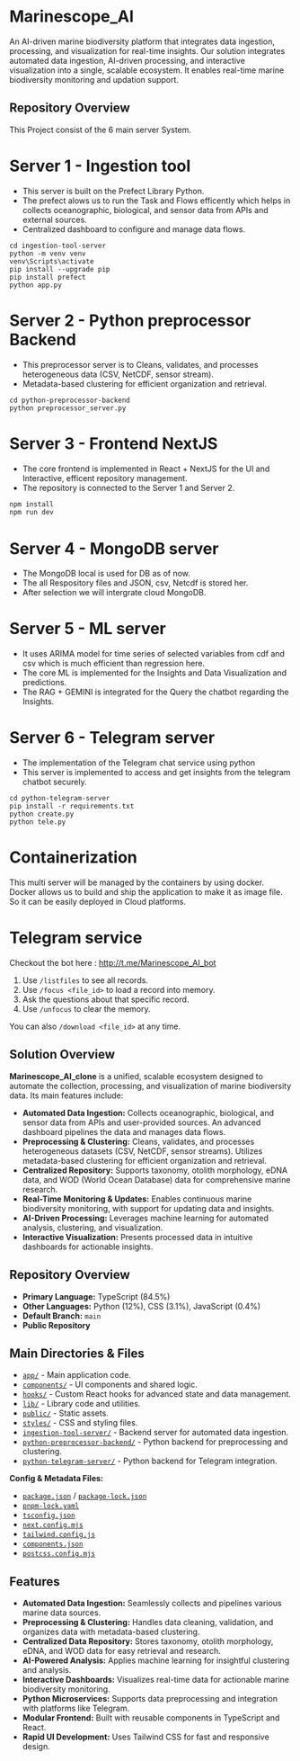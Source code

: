 # Marinescope_AI

An AI-driven marine biodiversity platform that integrates data ingestion, processing, and visualization
for real-time insights.
Our solution integrates automated data ingestion, AI-driven processing, and interactive visualization into a single, scalable
ecosystem.
It enables real-time marine biodiversity monitoring and
updation support.

## Repository Overview
This Project consist of the 6 main server System.

# Server 1 - Ingestion tool 
- This server is built on the Prefect Library Python.
- The prefect alows us to run the Task and Flows efficently which helps in collects oceanographic, biological, and sensor data from APIs and external sources.
- Centralized dashboard to configure and manage data flows.
``` Setup and run for Prefect
cd ingestion-tool-server
python -m venv venv
venv\Scripts\activate
pip install --upgrade pip
pip install prefect
python app.py
```
# Server 2 - Python preprocessor Backend 
- This preprocessor server is to Cleans, validates, and processes heterogeneous data (CSV, NetCDF, sensor stream).
- Metadata-based clustering for efficient organization and retrieval.
``` Setup and Run
cd python-preprocessor-backend
python preprocessor_server.py
```

# Server 3 - Frontend NextJS 
- The core frontend is implemented in React + NextJS for the UI and Interactive, efficent repository management.
- The repository is connected to the Server 1 and Server 2.
```bash or Powershell
npm install
npm run dev
```

# Server 4 - MongoDB server
- The MongoDB local is used for DB as of now.
- The all Respository files and JSON, csv, Netcdf is stored her.
- After selection we will intergrate cloud MongoDB.

# Server 5 - ML server 
- It uses ARIMA model for time series of selected variables from cdf and csv which is much efficient than regression here.
- The core ML is implemented for the Insights and Data Visualization and predictions.
- The RAG + GEMINI is integrated for the Query the chatbot regarding the Insights.

# Server 6 - Telegram server
- The implementation of the Telegram chat service using python
- This server is implemented to access and get insights from the telegram chatbot securely.
```
cd python-telegram-server
pip install -r requirements.txt
python create.py
python tele.py
```

# Containerization
This multi server will be managed by the containers by using docker.
Docker allows us to build and ship the application to make it as image file. So it can be easily deployed in Cloud platforms.

# Telegram service 
Checkout the bot here : http://t.me/Marinescope_AI_bot
1. Use `/listfiles` to see all records.
2. Use `/focus <file_id>` to load a record into memory.
3. Ask the questions about that specific record.
4. Use `/unfocus` to clear the memory.

You can also `/download <file_id>` at any time.
## Solution Overview

**Marinescope_AI_clone** is a unified, scalable ecosystem designed to automate the collection, processing, and visualization of marine biodiversity data. Its main features include:

- **Automated Data Ingestion:** Collects oceanographic, biological, and sensor data from APIs and user-provided sources. An advanced dashboard pipelines the data and manages data flows.
- **Preprocessing & Clustering:** Cleans, validates, and processes heterogeneous datasets (CSV, NetCDF, sensor streams). Utilizes metadata-based clustering for efficient organization and retrieval.
- **Centralized Repository:** Supports taxonomy, otolith morphology, eDNA data, and WOD (World Ocean Database) data for comprehensive marine research.
- **Real-Time Monitoring & Updates:** Enables continuous marine biodiversity monitoring, with support for updating data and insights.
- **AI-Driven Processing:** Leverages machine learning for automated analysis, clustering, and visualization.
- **Interactive Visualization:** Presents processed data in intuitive dashboards for actionable insights.

## Repository Overview

- **Primary Language:** TypeScript (84.5%)
- **Other Languages:** Python (12%), CSS (3.1%), JavaScript (0.4%)
- **Default Branch:** `main`
- **Public Repository**

## Main Directories & Files

- [`app/`](https://github.com/jothiprakasam/Marinescope_AI_clone/tree/main/app) - Main application code.
- [`components/`](https://github.com/jothiprakasam/Marinescope_AI_clone/tree/main/components) - UI components and shared logic.
- [`hooks/`](https://github.com/jothiprakasam/Marinescope_AI_clone/tree/main/hooks) - Custom React hooks for advanced state and data management.
- [`lib/`](https://github.com/jothiprakasam/Marinescope_AI_clone/tree/main/lib) - Library code and utilities.
- [`public/`](https://github.com/jothiprakasam/Marinescope_AI_clone/tree/main/public) - Static assets.
- [`styles/`](https://github.com/jothiprakasam/Marinescope_AI_clone/tree/main/styles) - CSS and styling files.
- [`ingestion-tool-server/`](https://github.com/jothiprakasam/Marinescope_AI_clone/tree/main/ingestion-tool-server) - Backend server for automated data ingestion.
- [`python-preprocessor-backend/`](https://github.com/jothiprakasam/Marinescope_AI_clone/tree/main/python-preprocessor-backend) - Python backend for preprocessing and clustering.
- [`python-telegram-server/`](https://github.com/jothiprakasam/Marinescope_AI_clone/tree/main/python-telegram-server) - Python backend for Telegram integration.

**Config & Metadata Files:**
- [`package.json`](https://github.com/jothiprakasam/Marinescope_AI_clone/blob/main/package.json) / [`package-lock.json`](https://github.com/jothiprakasam/Marinescope_AI_clone/blob/main/package-lock.json)
- [`pnpm-lock.yaml`](https://github.com/jothiprakasam/Marinescope_AI_clone/blob/main/pnpm-lock.yaml)
- [`tsconfig.json`](https://github.com/jothiprakasam/Marinescope_AI_clone/blob/main/tsconfig.json)
- [`next.config.mjs`](https://github.com/jothiprakasam/Marinescope_AI_clone/blob/main/next.config.mjs)
- [`tailwind.config.js`](https://github.com/jothiprakasam/Marinescope_AI_clone/blob/main/tailwind.config.js)
- [`components.json`](https://github.com/jothiprakasam/Marinescope_AI_clone/blob/main/components.json)
- [`postcss.config.mjs`](https://github.com/jothiprakasam/Marinescope_AI_clone/blob/main/postcss.config.mjs)

## Features

- **Automated Data Ingestion:** Seamlessly collects and pipelines various marine data sources.
- **Preprocessing & Clustering:** Handles data cleaning, validation, and organizes data with metadata-based clustering.
- **Centralized Data Repository:** Stores taxonomy, otolith morphology, eDNA, and WOD data for easy retrieval and research.
- **AI-Powered Analysis:** Applies machine learning for insightful clustering and analysis.
- **Interactive Dashboards:** Visualizes real-time data for actionable marine biodiversity monitoring.
- **Python Microservices:** Supports data preprocessing and integration with platforms like Telegram.
- **Modular Frontend:** Built with reusable components in TypeScript and React.
- **Rapid UI Development:** Uses Tailwind CSS for fast and responsive design.

